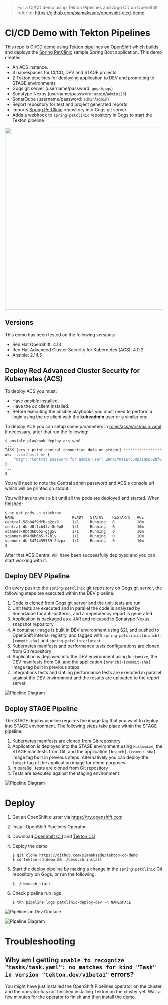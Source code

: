 
> For a CI/CD demo using Tekton Pipelines and Argo CD on OpenShift refer to:
> https://github.com/siamaksade/openshift-cicd-demo

# CI/CD Demo with Tekton Pipelines

This repo is CI/CD demo using [Tekton](http://www.tekton.dev) pipelines on OpenShift which builds and deploys the [Spring PetClinic](https://github.com/spring-projects/spring-petclinic) sample Spring Boot application. This demo creates:

* An ACS instance. 
* 3 namespaces for CI/CD, DEV and STAGE projects
* 2 Tekton pipelines for deploying application to DEV and promoting to STAGE environments
* Gogs git server (username/password: `gogs`/`gogs`)
* Sonatype Nexus (username/password: `admin`/`admin123`)
* SonarQube (username/password: `admin`/`admin`)
* Report repository for test and project generated reports
* Imports [Spring PetClinic](https://github.com/spring-projects/spring-petclinic) repository into Gogs git server
* Adds a webhook to `spring-petclinic` repository in Gogs to start the Tekton pipeline

<p align="center">
  <img width="580" src="docs/images/projects.svg">
</p>

## Versions

This demo has been tested on the following versions:

* Red Hat OpenShift: 4.13
* Red Hat Advanced Cluster Security for Kubernetes (ACS): 4.0.2
* Ansible: 2.14.5

## Deploy Red Advanced Cluster Security for Kubernetes (ACS)

To deploy ACS you must:

* Have _ansible_ installed.
* Have the _oc_ client installed.
* Before executing the ansible playbooks you must need to perform a login using the _oc_ client with the **kubeadmin** user or a similar one.

To deploy ACS you can setup some parameters in [roles/acs/vars/main.yaml](roles/acs/vars/main.yaml) if necessary, after that run the following:

```bash
$ ansible-playbook deploy-acs.yaml
...
TASK [acs : print central connection data on stdout] **********************************************************************************************************************************************************************************************************
ok: [localhost] => {
    "msg": "Central password for admin user: ZHnXCYWasErC5RpizHSD6ZNfO ACS console: https://['central-acs-central.apps.ocp.labmad.redhat.com']"
}
...
$
```

You will need to note the Central admin password and ACS's console url which will be printed on stdout.

You will have to wait a bit until all the pods are deployed and started. When finished:

```bash
$ oc get pods -n stackrox
NAME                          READY   STATUS    RESTARTS   AGE
central-58bb4f9dfb-p2cs9      1/1     Running   0          10m
central-db-d8ffcb4fc-8n9p8    1/1     Running   0          10m
scanner-8b4d6b6b5-gjg5v       1/1     Running   0          10m
scanner-8b4d6b6b5-t7hlv       1/1     Running   0          10m
scanner-db-5474459589-2dzpx   1/1     Running   0          10m
$
```

After that ACS Central will have been successfully deployed and you can start working with it. 


## Deploy DEV Pipeline

On every push to the `spring-petclinic` git repository on Gogs git server, the following steps are executed within the DEV pipeline:

1. Code is cloned from Gogs git server and the unit-tests are run
1. Unit tests are executed and in parallel the code is analyzed by SonarQube for anti-patterns, and a dependency report is generated
1. Application is packaged as a JAR and released to Sonatype Nexus snapshot repository
1. A container image is built in DEV environment using S2I, and pushed to OpenShift internal registry, and tagged with `spring-petclinic:[branch]-[commit-sha]` and `spring-petclinic:latest`
1. Kubernetes manifests and performance tests configurations are cloned from Git repository
1. Application is deployed into the DEV environment using `kustomize`, the DEV manifests from Git, and the application `[branch]-[commit-sha]` image tag built in previous steps
1. Integrations tests and Gatling performance tests are executed in parallel against the DEV environment and the results are uploaded to the report server

![Pipeline Diagram](docs/images/pipeline-diagram-dev.svg)

## Deploy STAGE Pipeline

The STAGE deploy pipeline requires the image tag that you want to deploy into STAGE environment. The following steps take place within the STAGE pipeline:
1. Kubernetes manifests are cloned from Git repository
1. Application is deployed into the STAGE environment using `kustomize`, the STAGE manifests from Git, and the application `[branch]-[commit-sha]` image tag built in previous steps. Alternatively you can deploy the `latest` tag of the application image for demo purposes.
1. In parallel, tests are cloned from Git repository
1. Tests are executed against the staging environment

![Pipeline Diagram](docs/images/pipeline-diagram-stage.svg)


# Deploy

1. Get an OpenShift cluster via https://try.openshift.com
1. Install OpenShift Pipelines Operator
1. Download [OpenShift CLI](https://mirror.openshift.com/pub/openshift-v4/clients/ocp/latest/) and [Tekton CLI](https://github.com/tektoncd/cli/releases)
1. Deploy the demo

    ```
    $ git clone https://github.com/siamaksade/tekton-cd-demo
    $ cd tekton-cd-demo && ./demo.sh install
    ```

1. Start the deploy pipeline by making a change in the `spring-petclinic` Git repository on Gogs, or run the following:

    ```
    $ ./demo.sh start
    ```

1. Check pipeline run logs

    ```
    $ tkn pipeline logs petclinic-deploy-dev -n NAMESPACE
    ```

![Pipelines in Dev Console](docs/images/pipelines.png)

![Pipeline Diagram](docs/images/pipeline-viz.png)


# Troubleshooting

## Why am I getting `unable to recognize "tasks/task.yaml": no matches for kind "Task" in version "tekton.dev/v1beta1"` errors?

You might have just installed the OpenShift Pipelines operator on the cluster and the operator has not finished installing Tekton on the cluster yet. Wait a few minutes for the operator to finish and then install the demo.
